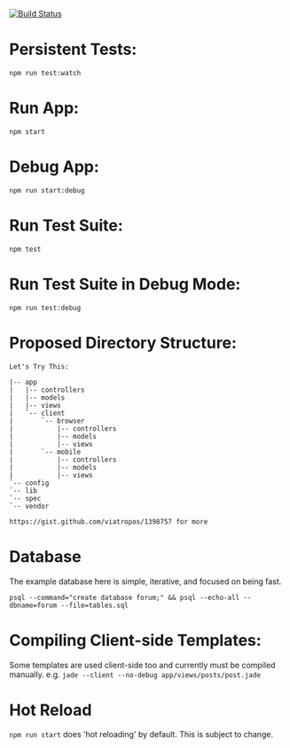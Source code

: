 [![Build Status](https://travis-ci.org/twinlabs/forum.svg?branch=master)](https://travis-ci.org/twinlabs/forum)

Persistent Tests:
=================
`npm run test:watch`

Run App:
========
`npm start`

Debug App:
==========
`npm run start:debug`

Run Test Suite:
===============
`npm test`

Run Test Suite in Debug Mode:
=============================
`npm run test:debug`

Proposed Directory Structure:
=============================

```
Let's Try This:

|-- app
|   |-- controllers
|   |-- models
|   |-- views
|   `-- client
|       `-- browser
|           |-- controllers
|           |-- models
|           |-- views
|       `-- mobile
|           |-- controllers
|           |-- models
|           |-- views
`-- config
`-- lib
`-- spec
`-- vendor

https://gist.github.com/viatropos/1398757 for more

```

Database
========

The example database here is simple, iterative, and focused on being fast.

```
psql --command="create database forum;" && psql --echo-all --dbname=forum --file=tables.sql
```

Compiling Client-side Templates:
================================
Some templates are used client-side too and currently must be
compiled manually. e.g. `jade --client --no-debug app/views/posts/post.jade`

Hot Reload
==========
`npm run start` does 'hot reloading' by default. This is subject to change.
